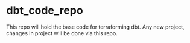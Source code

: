 # dbt_code_repo
This repo will hold the base code for terraforming dbt. Any new project, changes in project will be done via this repo.
